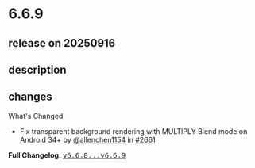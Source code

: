 # 6.6.9

## release on 20250916
## description
## changes
What's Changed

* Fix transparent background rendering with MULTIPLY Blend mode on Android 34+ by <a class="user-mention notranslate" data-hovercard-type="user" data-hovercard-url="/users/allenchen1154/hovercard" data-octo-click="hovercard-link-click" data-octo-dimensions="link_type:self" href="https://github.com/allenchen1154">@allenchen1154</a> in <a class="issue-link js-issue-link" data-error-text="Failed to load title" data-id="3412447155" data-permission-text="Title is private" data-url="https://github.com/airbnb/lottie-android/issues/2661" data-hovercard-type="pull_request" data-hovercard-url="/airbnb/lottie-android/pull/2661/hovercard" href="https://github.com/airbnb/lottie-android/pull/2661">#2661</a>

<strong>Full Changelog</strong>: <a class="commit-link" href="https://github.com/airbnb/lottie-android/compare/v6.6.8...v6.6.9"><tt>v6.6.8...v6.6.9</tt></a>

